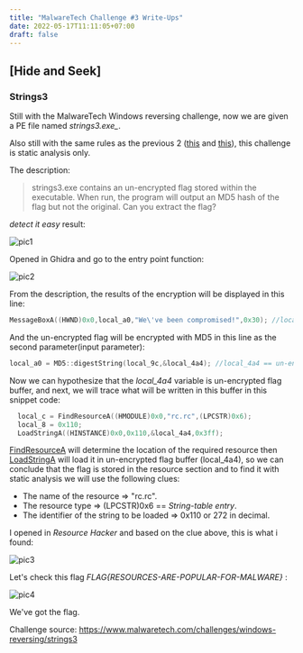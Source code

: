 ```yaml
---
title: "MalwareTech Challenge #3 Write-Ups"
date: 2022-05-17T11:11:05+07:00
draft: false
---
```


## [Hide and Seek]
### Strings3

Still with the MalwareTech Windows reversing challenge, now we are given a PE file named *strings3.exe_*.

Also still with the same rules as the previous 2 ([this](https://irfanalditya.github.io/posts/malwaretech-chal1/) and [this](https://irfanalditya.github.io/posts/malwaretech-chal2/)), this challenge is static analysis only.

The description:

> strings3.exe contains an un-encrypted flag stored within the executable. When run, the program will output an MD5 hash of the flag but not the original. Can you extract the flag?

*detect it easy* result:

![pic1](Snipaste_2022-05-17_11-29-53.jpg)


Opened in Ghidra and go to the entry point function:

![pic2](Snipaste_2022-05-17_11-32-24.jpg)


From the description, the results of the encryption will be displayed in this line:

```cpp
MessageBoxA((HWND)0x0,local_a0,"We\'ve been compromised!",0x30); //local_a0 == encrypted flag
```

And the un-encrypted flag will be encrypted with MD5 in this line as the second parameter(input parameter):

```cpp
local_a0 = MD5::digestString(local_9c,&local_4a4); //local_4a4 == un-encrypted flag buffer
```

Now we can hypothesize that the *local_4a4* variable is un-encrypted flag buffer, and next, we will trace what will be written in this buffer in this snippet code:

```cpp
  local_c = FindResourceA((HMODULE)0x0,"rc.rc",(LPCSTR)0x6);
  local_8 = 0x110;
  LoadStringA((HINSTANCE)0x0,0x110,&local_4a4,0x3ff);
```

[FindResourceA](https://docs.microsoft.com/en-us/windows/win32/api/winbase/nf-winbase-findresourcea) will determine the location of the required resource then [LoadStringA](https://docs.microsoft.com/en-us/windows/win32/api/winuser/nf-winuser-loadstringa) will load it in un-encrypted flag buffer (local_4a4), so we can conclude that the flag is stored in the resource section and to find it with static analysis we will use the following clues:

- The name of the resource => "rc.rc".
- The resource type => (LPCSTR)0x6 == *String-table entry*.
- The identifier of the string to be loaded => 0x110 or 272 in decimal.


I opened in *Resource Hacker* and based on the clue above, this is what i found:

![pic3](Snipaste_2022-05-17_12-59-11.jpg)


Let's check this flag *FLAG{RESOURCES-ARE-POPULAR-FOR-MALWARE}* :

![pic4](Snipaste_2022-05-17_13-01-08.jpg)


We've got the flag.

Challenge source: <https://www.malwaretech.com/challenges/windows-reversing/strings3>
